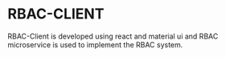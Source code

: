 # RBAC-CLIENT
RBAC-Client is developed using react and material ui and RBAC microservice is used to implement the RBAC system.
